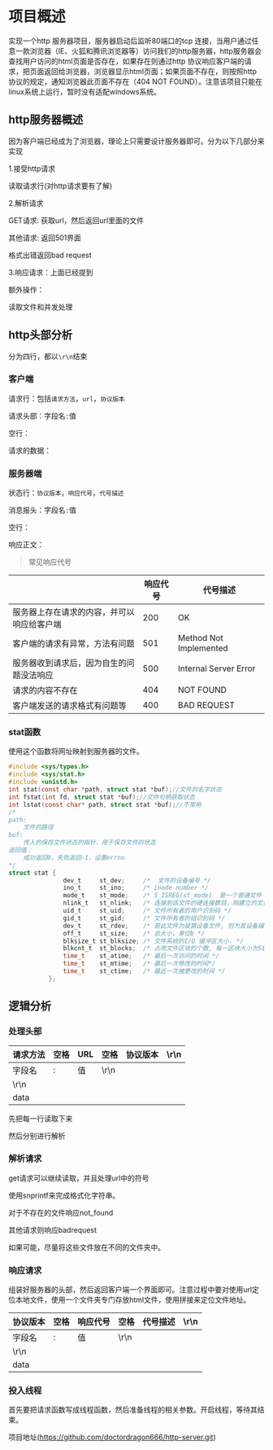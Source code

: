 # 项目概述
实现一个http 服务器项目，服务器启动后监听80端口的tcp 连接，当用户通过任意一款浏览器（IE、火狐和腾讯浏览器等）访问我们的http服务器，http服务器会查找用户访问的html页面是否存在，如果存在则通过http 协议响应客户端的请求，把页面返回给浏览器，浏览器显示html页面；如果页面不存在，则按照http 协议的规定，通知浏览器此页面不存在（404 NOT FOUND）。注意该项目只能在linux系统上运行，暂时没有适配windows系统。

## http服务器概述

因为客户端已经成为了浏览器，理论上只需要设计服务器即可。分为以下几部分来实现

1.接受http请求

读取请求行(对http请求要有了解)

2.解析请求

GET请求: 获取url，然后返回url里面的文件

其他请求: 返回501界面

格式出错返回bad request

3.响应请求：上面已经提到

额外操作：

读取文件和并发处理

## http头部分析

分为四行，都以`\r\n`结束

### 客户端

请求行：包括`请求方法`，`url`，`协议版本`

请求头部：字段名`:`值

空行：

请求的数据：

### 服务器端

状态行：`协议版本`，`响应代号`，`代号描述`

消息报头：字段名`:`值

空行：

响应正文：

> 常见响应代号

|                                            | 响应代号 | 代号描述               |
| ------------------------------------------ | -------- | ---------------------- |
| 服务器上存在请求的内容，并可以响应给客户端 | 200      | OK                     |
| 客户端的请求有异常，方法有问题             | 501      | Method Not Implemented |
| 服务器收到请求后，因为自生的问题没法响应   | 500      | Internal Server Error  |
| 请求的内容不存在                           | 404      | NOT FOUND              |
| 客户端发送的请求格式有问题等               | 400      | BAD REQUEST            |

### stat函数

使用这个函数将网址映射到服务器的文件。

```c
#include <sys/types.h>
#include <sys/stat.h>
#include <unistd.h>
int stat(const char *path, struct stat *buf);//文件的名字状态
int fstat(int fd, struct stat *buf);//文件句柄获取状态
int lstat(const char* path, struct stat *buf);//不常用
/*
path:
	文件的路径
buf:
	传入的保存文件状态的指针，用于保存文件的状态
返回值：
	成功返回0，失败返回-1，设置errno
*/
struct stat {
               dev_t     st_dev;     /*  文件的设备编号 */
               ino_t     st_ino;     /* inode number */
               mode_t    st_mode;    /* S_ISREG(st_mode)  是一个普通文件  S_ISDIR(st_mode)  是一个目录*/
               nlink_t   st_nlink;   /* 连接到该文件的硬连接数目，刚建立的文件值为1 */
               uid_t     st_uid;     /* 文件所有者的用户识别码 */
               gid_t     st_gid;     /* 文件所有者的组识别码 */
               dev_t     st_rdev;    /* 若此文件为装置设备文件, 则为其设备编号 */
               off_t     st_size;    /* 总大小，单位b */
               blksize_t st_blksize; /* 文件系统的I/O 缓冲区大小. */
               blkcnt_t  st_blocks;  /* 占用文件区块的个数, 每一区块大小为512 个字节 */
               time_t    st_atime;   /* 最后一次访问的时间 */
               time_t    st_mtime;   /* 最后一次修改的时间*/
               time_t    st_ctime;   /* 最近一次被更改的时间 */
           };
```

## 逻辑分析

### 处理头部

| 请求方法 | 空格 | URL  | 空格 | 协议版本 | \r\n |
| -------- | ---- | ---- | ---- | -------- | ---- |
| 字段名   | :    | 值   | \r\n |          |      |
| \r\n     |      |      |      |          |      |
| data     |      |      |      |          |      |

先把每一行读取下来

然后分别进行解析

### 解析请求

get请求可以继续读取，并且处理url中的符号

使用snprintf来完成格式化字符串。

对于不存在的文件响应not_found

其他请求则响应badrequest

如果可能，尽量将这些文件放在不同的文件夹中。

### 响应请求

组装好服务器的头部，然后返回客户端一个界面即可。注意过程中要对使用url定位本地文件，使用一个文件夹专门存放html文件，使用拼接来定位文件地址。

| 协议版本 | 空格 | 响应代号 | 空格 | 代号描述 | \r\n |
| -------- | ---- | -------- | ---- | -------- | ---- |
| 字段名   | :    | 值       | \r\n |          |      |
| \r\n     |      |          |      |          |      |
| data     |      |          |      |          |      |

### 投入线程

首先要把请求函数写成线程函数，然后准备线程的相关参数。开启线程，等待其结束。

项目地址(https://github.com/doctordragon666/http-server.git)
